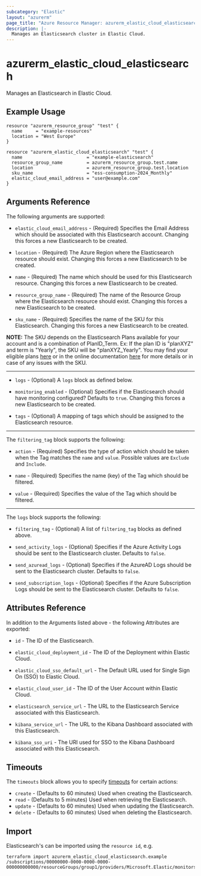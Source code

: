 ```yaml
---
subcategory: "Elastic"
layout: "azurerm"
page_title: "Azure Resource Manager: azurerm_elastic_cloud_elasticsearch"
description: |-
  Manages an Elasticsearch cluster in Elastic Cloud.
---
```


# azurerm_elastic_cloud_elasticsearch

Manages an Elasticsearch in Elastic Cloud.

## Example Usage

```hcl
resource "azurerm_resource_group" "test" {
  name     = "example-resources"
  location = "West Europe"
}

resource "azurerm_elastic_cloud_elasticsearch" "test" {
  name                        = "example-elasticsearch"
  resource_group_name         = azurerm_resource_group.test.name
  location                    = azurerm_resource_group.test.location
  sku_name                    = "ess-consumption-2024_Monthly"
  elastic_cloud_email_address = "user@example.com"
}
```

## Arguments Reference

The following arguments are supported:

* `elastic_cloud_email_address` - (Required) Specifies the Email Address which should be associated with this Elasticsearch account. Changing this forces a new Elasticsearch to be created.

* `location` - (Required) The Azure Region where the Elasticsearch resource should exist. Changing this forces a new Elasticsearch to be created.

* `name` - (Required) The name which should be used for this Elasticsearch resource. Changing this forces a new Elasticsearch to be created. 

* `resource_group_name` - (Required) The name of the Resource Group where the Elasticsearch resource should exist. Changing this forces a new Elasticsearch to be created.

* `sku_name` - (Required) Specifies the name of the SKU for this Elasticsearch. Changing this forces a new Elasticsearch to be created.

**NOTE:** The SKU depends on the Elasticsearch Plans available for your account and is a combination of PlanID_Term.
Ex: If the plan ID is "planXYZ" and term is "Yearly", the SKU will be "planXYZ_Yearly".
You may find your eligible plans [here](https://portal.azure.com/#view/Microsoft_Azure_Marketplace/GalleryItemDetailsBladeNopdl/id/elastic.ec-azure-pp/selectionMode~/false/resourceGroupId//resourceGroupLocation//dontDiscardJourney~/false/selectedMenuId/home/launchingContext~/%7B%22galleryItemId%22%3A%22elastic.ec-azure-ppess-consumption-2024%22%2C%22source%22%3A%5B%22GalleryFeaturedMenuItemPart%22%2C%22VirtualizedTileDetails%22%5D%2C%22menuItemId%22%3A%22home%22%2C%22subMenuItemId%22%3A%22Search%20results%22%2C%22telemetryId%22%3A%2262f8ce76-e5e4-4983-9d3e-5c608a0b2bff%22%7D/searchTelemetryId/cca0a8d3-f232-4156-948f-701a5d74a729) or in the online documentation [here](https://azuremarketplace.microsoft.com/en-us/marketplace/apps/elastic.ec-azure-pp?tab=PlansAndPrice) for more details or in case of any issues with the SKU.

---

* `logs` - (Optional) A `logs` block as defined below.

* `monitoring_enabled` - (Optional) Specifies if the Elasticsearch should have monitoring configured? Defaults to `true`. Changing this forces a new Elasticsearch to be created.

* `tags` - (Optional) A mapping of tags which should be assigned to the Elasticsearch resource.

---

The `filtering_tag` block supports the following:

* `action` - (Required) Specifies the type of action which should be taken when the Tag matches the `name` and `value`. Possible values are `Exclude` and `Include`.

* `name` - (Required) Specifies the name (key) of the Tag which should be filtered.

* `value` - (Required) Specifies the value of the Tag which should be filtered.

---

The `logs` block supports the following:

* `filtering_tag` - (Optional) A list of `filtering_tag` blocks as defined above.

* `send_activity_logs` - (Optional) Specifies if the Azure Activity Logs should be sent to the Elasticsearch cluster. Defaults to `false`.

* `send_azuread_logs` - (Optional) Specifies if the AzureAD Logs should be sent to the Elasticsearch cluster. Defaults to `false`.

* `send_subscription_logs` - (Optional) Specifies if the Azure Subscription Logs should be sent to the Elasticsearch cluster. Defaults to `false`.

## Attributes Reference

In addition to the Arguments listed above - the following Attributes are exported:

* `id` - The ID of the Elasticsearch.

* `elastic_cloud_deployment_id` - The ID of the Deployment within Elastic Cloud.

* `elastic_cloud_sso_default_url` - The Default URL used for Single Sign On (SSO) to Elastic Cloud.

* `elastic_cloud_user_id` - The ID of the User Account within Elastic Cloud.

* `elasticsearch_service_url` - The URL to the Elasticsearch Service associated with this Elasticsearch.

* `kibana_service_url` - The URL to the Kibana Dashboard associated with this Elasticsearch.

* `kibana_sso_uri` - The URI used for SSO to the Kibana Dashboard associated with this Elasticsearch.

## Timeouts

The `timeouts` block allows you to specify [timeouts](https://www.terraform.io/language/resources/syntax#operation-timeouts) for certain actions:

* `create` - (Defaults to 60 minutes) Used when creating the Elasticsearch.
* `read` - (Defaults to 5 minutes) Used when retrieving the Elasticsearch.
* `update` - (Defaults to 60 minutes) Used when updating the Elasticsearch.
* `delete` - (Defaults to 60 minutes) Used when deleting the Elasticsearch.

## Import

Elasticsearch's can be imported using the `resource id`, e.g.

```shell
terraform import azurerm_elastic_cloud_elasticsearch.example /subscriptions/00000000-0000-0000-0000-000000000000/resourceGroups/group1/providers/Microsoft.Elastic/monitors/monitor1
```
